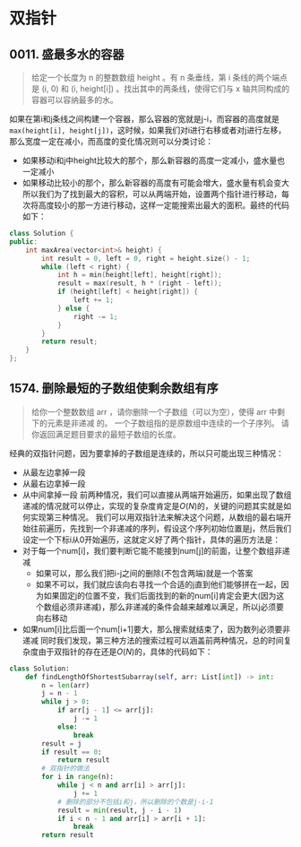 # 双指针


## 0011. 盛最多水的容器
> 给定一个长度为 n 的整数数组 height 。有 n 条垂线，第 i 条线的两个端点是 (i, 0) 和 (i, height[i]) 。找出其中的两条线，使得它们与 x 轴共同构成的容器可以容纳最多的水。

如果在第i和j条线之间构建一个容器，那么容器的宽就是j-i，而容器的高度就是`max(height[i], height[j])`，这时候，如果我们对i进行右移或者对j进行左移，那么宽度一定在减小，而高度的变化情况则可以分类讨论：
- 如果移动i和j中height比较大的那个，那么新容器的高度一定减小，盛水量也一定减小
- 如果移动比较小的那个，那么新容器的高度有可能会增大，盛水量有机会变大
所以我们为了找到最大的容积，可以从两端开始，设置两个指针进行移动，每次将高度较小的那一方进行移动，这样一定能搜索出最大的面积。最终的代码如下：

```cpp
class Solution {
public:
    int maxArea(vector<int>& height) {
        int result = 0, left = 0, right = height.size() - 1;
        while (left < right) {
            int h = min(height[left], height[right]);
            result = max(result, h * (right - left));
            if (height[left] < height[right]) {
                left += 1;
            } else {
                right -= 1;
            }
        }
        return result;
    }
};
```


## 1574. 删除最短的子数组使剩余数组有序
> 给你一个整数数组 arr ，请你删除一个子数组（可以为空），使得 arr 中剩下的元素是非递减 的。
> 一个子数组指的是原数组中连续的一个子序列。
> 请你返回满足题目要求的最短子数组的长度。

经典的双指针问题，因为要拿掉的子数组是连续的，所以只可能出现三种情况：
- 从最左边拿掉一段
- 从最右边拿掉一段
- 从中间拿掉一段
前两种情况，我们可以直接从两端开始遍历，如果出现了数组递减的情况就可以停止，实现的复杂度肯定是$O(N)$的，关键的问题其实就是如何实现第三种情况。
我们可以用双指针法来解决这个问题，从数组的最右端开始往前遍历，先找到一个非递减的序列，假设这个序列初始位置是j，然后我们设定一个下标i从0开始遍历，这就定义好了两个指针，具体的遍历方法是：
- 对于每一个num[i]，我们要判断它能不能接到num[j]的前面，让整个数组非递减
	- 如果可以，那么我们把i-j之间的删除(不包含两端)就是一个答案
	- 如果不可以，我们就应该向右寻找一个合适的j直到他们能够拼在一起，因为如果固定j的位置不变，我们后面找到的新的num[i]肯定会更大(因为这个数组必须非递减)，那么非递减的条件会越来越难以满足，所以j必须要向右移动
- 如果num[i]比后面一个num[i+1]要大，那么搜索就结束了，因为数列必须要非递减
同时我们发现，第三种方法的搜索过程可以涵盖前两种情况，总的时间复杂度由于双指针的存在还是$O(N)$的，具体的代码如下：
```python
class Solution:
    def findLengthOfShortestSubarray(self, arr: List[int]) -> int:
        n = len(arr)
        j = n - 1
        while j > 0:
            if arr[j - 1] <= arr[j]:
                j -= 1
            else:
                break
        result = j
        if result == 0:
            return result
        # 双指针的做法
        for i in range(n):
            while j < n and arr[i] > arr[j]:
                j += 1
            # 删除的部分不包括i和j，所以删除的个数是j-i-1
            result = min(result, j - i - 1)
            if i < n - 1 and arr[i] > arr[i + 1]:
                break
        return result
```